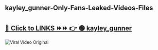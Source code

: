 
 ## kayley_gunner-Only-Fans-Leaked-Videos-Files

# <h2><a href="https://mediaupload.pro?kayley_gunner">🔗 Click to LINKS ⏩⏩ 👉 🟢 kayley_gunner </a></h2>

<a href="https://mediaupload.pro?kayley_gunner" rel="nofollow" data-target="animated-image.originalLink"><img src="https://i.ibb.co.com/xMMVF88/686577567.gif" alt="Viral Video Original" style="max-width: 100%; display: inline-block;" data-target="animated-image.originalImage"></a>